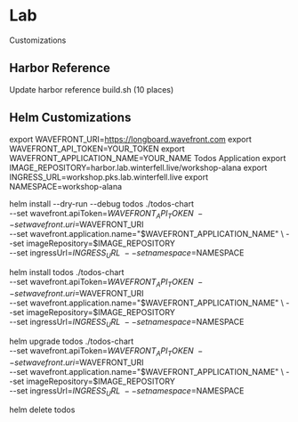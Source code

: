 # Lab

Customizations

## Harbor Reference

Update harbor reference build.sh (10 places)

## Helm Customizations

export WAVEFRONT_URI=https://longboard.wavefront.com
export WAVEFRONT_API_TOKEN=YOUR_TOKEN
export WAVEFRONT_APPLICATION_NAME=YOUR_NAME Todos Application
export IMAGE_REPOSITORY=harbor.lab.winterfell.live/workshop-alana
export INGRESS_URL=workshop.pks.lab.winterfell.live
export NAMESPACE=workshop-alana

helm install --dry-run --debug todos ./todos-chart \
    --set wavefront.apiToken=$WAVEFRONT_API_TOKEN \
    --set wavefront.uri=$WAVEFRONT_URI \
    --set wavefront.application.name="$WAVEFRONT_APPLICATION_NAME" \
    --set imageRepository=$IMAGE_REPOSITORY \
    --set ingressUrl=$INGRESS_URL \
    --set namespace=$NAMESPACE
    
helm install todos ./todos-chart \
    --set wavefront.apiToken=$WAVEFRONT_API_TOKEN \
    --set wavefront.uri=$WAVEFRONT_URI \
    --set wavefront.application.name="$WAVEFRONT_APPLICATION_NAME" \
    --set imageRepository=$IMAGE_REPOSITORY \
    --set ingressUrl=$INGRESS_URL \
    --set namespace=$NAMESPACE
    
helm upgrade todos ./todos-chart \
    --set wavefront.apiToken=$WAVEFRONT_API_TOKEN \
    --set wavefront.uri=$WAVEFRONT_URI \
    --set wavefront.application.name="$WAVEFRONT_APPLICATION_NAME" \
    --set imageRepository=$IMAGE_REPOSITORY \
    --set ingressUrl=$INGRESS_URL \
    --set namespace=$NAMESPACE

helm delete todos
